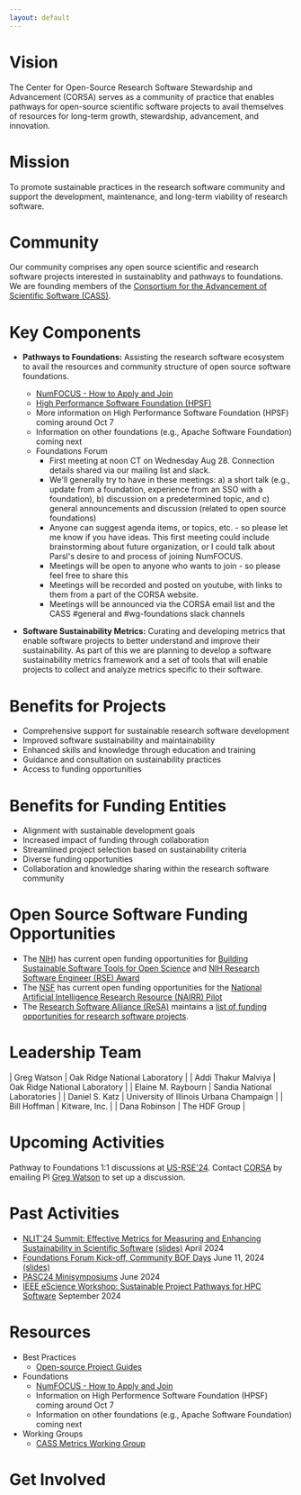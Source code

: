 ```yaml
---
layout: default
---
```


# Vision

The Center for Open-Source Research Software Stewardship and Advancement (CORSA) serves as a community of practice that enables pathways for open-source scientific software projects to avail themselves of resources for long-term growth, stewardship, advancement, and innovation.

# Mission

To promote sustainable practices in the research software community and support the development, maintenance, and long-term viability of research software.

# Community

Our community comprises any open source scientific and research software projects interested in sustainablity and pathways to foundations. We are founding members of the [Consortium for the Advancement of Scientific Software (CASS)](https://cass.community).

# Key Components
- **Pathways to Foundations:** Assisting the research software ecosystem to avail the resources and community structure of open source software foundations.
  - [NumFOCUS - How to Apply and Join](foundations/numfocus.html)
  - [High Performance Software Foundation (HPSF)](https://hpsf.io/)
  - More information on High Performance Software Foundation (HPSF) coming around Oct 7
  - Information on other foundations (e.g., Apache Software Foundation) coming next
  - Foundations Forum
    - First meeting at noon CT on Wednesday Aug 28. Connection details shared via our mailing list and slack.
    - We'll generally try to have in these meetings: a) a short talk (e.g., update from a foundation, experience from an SSO with a foundation), b) discussion on a predetermined topic, and c) general announcements and discussion (related to open source foundations)
    - Anyone can suggest agenda items, or topics, etc. - so please let me know if you have ideas. This first meeting could include brainstorming about future organization, or I could talk about Parsl's desire to and process of joining NumFOCUS. 
    - Meetings will be open to anyone who wants to join - so please feel free to share this
    - Meetings will be recorded and posted on youtube, with links to them from a part of the CORSA website.
    - Meetings will be announced via the CORSA email list and the CASS #general and #wg-foundations slack channels

- **Software Sustainability Metrics:** Curating and developing metrics that enable software projects to better understand and improve their sustainability. As part of this we are planning to develop a software sustainability metrics framework and a set of tools that will enable projects to collect and analyze metrics specific to their software.

# Benefits for Projects
- Comprehensive support for sustainable research software development
- Improved software sustainability and maintainability
- Enhanced skills and knowledge through education and training
- Guidance and consultation on sustainability practices
- Access to funding opportunities

# Benefits for Funding Entities
- Alignment with sustainable development goals
- Increased impact of funding through collaboration
- Streamlined project selection based on sustainability criteria
- Diverse funding opportunities
- Collaboration and knowledge sharing within the research software community

# Open Source Software Funding Opportunities 
- The [NIH](https://www.nih.gov/)) has current open funding opportunities for [Building Sustainable Software Tools for Open Science](https://grants.nih.gov/grants/guide/rfa-files/RFA-OD-24-010.html) and [NIH Research Software Engineer (RSE) Award](https://grants.nih.gov/grants/guide/rfa-files/RFA-OD-24-011.html)
- The [NSF](https://www.nsf.gov/) has current open funding opportunities for the [National Artificial Intelligence Research Resource (NAIRR) Pilot](https://www.nsf.gov/pubs/2024/nsf24109/nsf24109.pdf?WT.mc_ev=click&WT.mc_id=&utm_medium=email&utm_source=govdelivery)
- The [Research Software Alliance (ReSA)](https://www.researchsoft.org) maintains a [list of funding opportunities for research software projects](https://www.researchsoft.org/funding-opportunities/).


# Leadership Team

| Greg Watson | Oak Ridge National Laboratory |
| Addi Thakur Malviya | Oak Ridge National Laboratory |
| Elaine M. Raybourn | Sandia National Laboratories |
| Daniel S. Katz | University of Illinois Urbana Champaign |
| Bill Hoffman | Kitware, Inc. |
| Dana Robinson | The HDF Group |

# Upcoming Activities

Pathway to Foundations 1:1 discussions at [US-RSE'24](https://us-rse.org/usrse24/). Contact [CORSA](https://corsa.center/) by emailing PI [Greg Watson](mailto:watsongr@ornl.gov) to set up a discussion.

# Past Activities

- [NLIT'24 Summit: Effective Metrics for Measuring and Enhancing Sustainability in Scientific Software](https://www.fbcinc.com/e/NLIT/default.aspx) [(slides)](presentations/NLIT%20CORSA%20Workshop.pdf) April 2024
- [Foundations Forum Kick-off, Community BOF Days](https://cass.community/bofs/2024/foundations) June 11, 2024 [(slides)](presentations/Foundations%20Forum%20-%20CASS%20BOF%20Days%2020240611.pdf)
- [PASC24 Minisymposiums](workshops/pasc24.html) June 2024
- [IEEE eScience Workshop: Sustainable Project Pathways for HPC Software](workshops/eScience2024.md) September 2024

# Resources

- Best Practices
  - [Open-source Project Guides](https://github.com/corsa-center/oss-documents/blob/main/README.md)
- Foundations
  - [NumFOCUS - How to Apply and Join](foundations/numfocus.html)
  - Information on High Performence Software Foundation (HPSF) coming around Oct 7
  - Information on other foundations (e.g., Apache Software Foundation) coming next
- Working Groups
  - [CASS Metrics Working Group](meetings/metrics-wg.html)

# Get Involved
<div class="classictemplate template" style="display: block;">
	<style type="text/css">
		#groupsio_embed_signup input {border:1px solid #999; -webkit-appearance:none;}
		#groupsio_embed_signup label {display:block; font-size:16px; padding-bottom:10px; font-weight:bold;}
		#groupsio_embed_signup .email {display:block; padding:8px 0; margin:0 4% 10px 0; text-indent:5px; width:58%; min-width:130px;}
		#groupsio_embed_signup {
		background:#fff; clear:left; font:14px Helvetica,Arial,sans-serif;
		}
		#groupsio_embed_signup .button {

		width:25%; margin:0 0 10px 0; min-width:90px;
		background-image: linear-gradient(to bottom,#337ab7 0,#265a88 100%);
		background-repeat: repeat-x;
		border-color: #245580;
		text-shadow: 0 -1px 0 rgba(0,0,0,.2);
		box-shadow: inset 0 1px 0 rgba(255,255,255,.15),0 1px 1px rgba(0,0,0,.075);
		padding: 5px 10px;
		font-size: 12px;
		line-height: 1.5;
		border-radius: 3px;
		color: #fff;
		background-color: #337ab7;
		display: inline-block;
		margin-bottom: 0;
		font-weight: 400;
		text-align: center;
		white-space: nowrap;
		vertical-align: middle;
		}
	</style>
	<div id="groupsio_embed_signup">
		<form action="https://groups.io/g/corsa/signup?u=4542720638022150858" method="post" id="groupsio-embedded-subscribe-form" name="groupsio-embedded-subscribe-form" target="_blank">
			<div id="groupsio_embed_signup_scroll">
				<label for="email" id="templateformtitle">
					Subscribe to our group
				</label>
				<input type="email" value="" name="email" class="email" id="email" placeholder="Email Address" required="">
				<!-- real people should not fill this in and expect good things - do not remove this or risk form bot signups-->
				<div style="position: absolute; left: -5000px;" aria-hidden="true">
					<input type="text" name="b_4542720638022150858" tabindex="-1" value="">
				</div>
				<div id="templatearchives"></div>
				<input type="submit" value="Subscribe" name="subscribe" id="groupsio-embedded-subscribe" class="button">
			</div>
		</form>
	</div>
</div>
